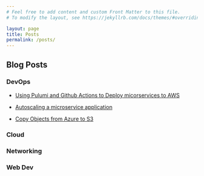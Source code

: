 ```yaml
---
# Feel free to add content and custom Front Matter to this file.
# To modify the layout, see https://jekyllrb.com/docs/themes/#overriding-theme-defaults

layout: page 
title: Posts
permalink: /posts/
---
```


## Blog Posts 

### DevOps
- [Using Pulumi and Github Actions to Deploy micorservices to AWS](/_posts/2024-09-16-pulumi-github-actions-aws-ecs.markdown)

- [Autoscaling a microservice application](/_posts/2024-10-02-autoscaling-microservice-application.markdown)

- [Copy Objects from Azure to S3](/_posts/2025-01-24-copy-files-to-s3-python.md)


### Cloud

### Networking

### Web Dev

